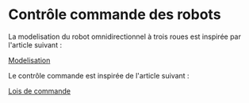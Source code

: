 # Contrôle commande des robots

La modelisation du robot omnidirectionnel à trois roues est inspirée par l'article suivant :

[Modelisation](https://github.com/julienbayle/stardust/raw/master/docs/pdf/omnidirectionnal_model.pdf)

Le contrôle commande est inspirée de l'article suivant :

[Lois de commande](https://github.com/julienbayle/stardust/raw/master/docs/pdf/omnidirectionnal_control.pdf)
